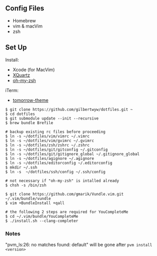## Config Files

- Homebrew
- vim & macVim
- zsh


## Set Up

Install:

  - Xcode (for MacVim)
  - [XQuartz](http://xquartz.macosforge.org)
  - [oh-my-zsh](https://github.com/robbyrussell/oh-my-zsh)

iTerm:

  - [tomorrow-theme](https://github.com/chriskempson/tomorrow-theme)

```
$ git clone https://github.com/gilbertwyw/dotfiles.git ~
$ cd dotfiles
$ git submodule update --init --recursive
$ brew bundle Brefile

# backup existing rc files before proceeding
$ ln -s ~/dotfiles/vim/vimrc ~/.vimrc
$ ln -s ~/dotfiles/vim/gvimrc ~/.gvimrc
$ ln -s ~/dotfiles/zsh/zshrc ~/.zshrc
$ ln -s ~/dotfiles/git/gitconfig ~/.gitconfig
$ ln -s ~/dotfiles/git/gitignore_global ~/.gitignore_global
$ ln -s ~/dotfiles/agignore ~/.agignore
$ ln -s ~/dotfiles/editorconfig ~/.editorconfig
$ mkdir ~/.ssh
$ ln -s  ~/dotfiles/ssh/config ~/.ssh/config

# not necessary if "oh-my-zsh" is intalled already
$ chsh -s /bin/zsh

$ git clone https://github.com/gmarik/Vundle.vim.git ~/.vim/bundle/vundle
$ vim +BundleInstall +qall

# the following 2 steps are required for YouCompleteMe
$ cd ~/.vim/bundle/YouCompleteMe
$ ./install.sh --clang-completer
```

### Notes
"pvm_ls:26: no matches found: default" will be gone after `pvm install <version>`
